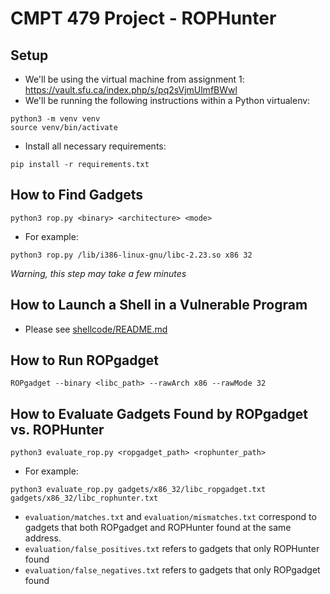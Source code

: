 # CMPT 479 Project - ROPHunter

## Setup
- We'll be using the virtual machine from assignment 1: https://vault.sfu.ca/index.php/s/pq2sVjmUlmfBWwl
- We'll be running the following instructions within a Python virtualenv:
```
python3 -m venv venv
source venv/bin/activate
```
- Install all necessary requirements:
```
pip install -r requirements.txt
```

## How to Find Gadgets
```
python3 rop.py <binary> <architecture> <mode>
```
- For example:
```
python3 rop.py /lib/i386-linux-gnu/libc-2.23.so x86 32
```
*Warning, this step may take a few minutes* 

## How to Launch a Shell in a Vulnerable Program
- Please see [shellcode/README.md](shellcode/README.md)

## How to Run ROPgadget
```
ROPgadget --binary <libc_path> --rawArch x86 --rawMode 32
```

## How to Evaluate Gadgets Found by ROPgadget vs. ROPHunter
```
python3 evaluate_rop.py <ropgadget_path> <rophunter_path>
```
- For example:
```
python3 evaluate_rop.py gadgets/x86_32/libc_ropgadget.txt gadgets/x86_32/libc_rophunter.txt
```
- `evaluation/matches.txt` and `evaluation/mismatches.txt` correspond to gadgets that both ROPgadget and ROPHunter found at the same address.
- `evaluation/false_positives.txt` refers to gadgets that only ROPHunter found
- `evaluation/false_negatives.txt` refers to gadgets that only ROPgadget found
